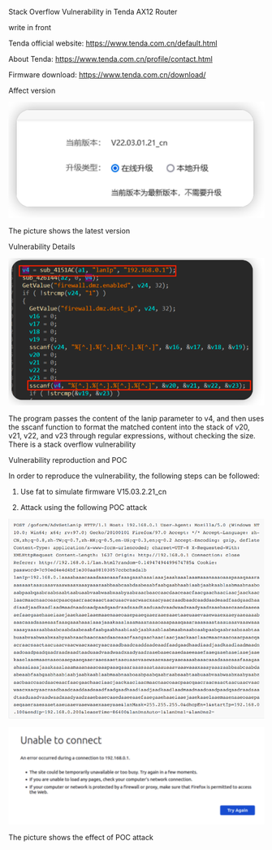 Stack Overflow Vulnerability in Tenda AX12 Router

write in front

Tenda official website: https://www.tenda.com.cn/default.html

About Tenda: https://www.tenda.com.cn/profile/contact.html

Firmware download: https://www.tenda.com.cn/download/

Affect version

![image](images/161495172-905f61f5-ea0b-4012-bef9-55c041df46ca.png)

The picture shows the latest version

Vulnerability Details 

![image](images/161495459-ec830546-9db9-4e20-ab2e-6426b355192c.png)

The program passes the content of the lanip parameter to v4, and then uses the sscanf function to format the matched content into the stack of v20, v21, v22, and v23 through regular expressions, without checking the size. There is a stack overflow vulnerability

Vulnerability reproduction and POC

In order to reproduce the vulnerability, the following steps can be followed:

1. Use fat to simulate firmware V15.03.2.21_cn

2. Attack using the following POC attack

![image](images/161495855-6604423b-9fd0-4abe-a8f1-c603d0ac6038.png)

![image](images/161495894-09dd1887-152b-4c2d-8cf9-4b210d12b99d.png)

The picture shows the effect of POC attack
